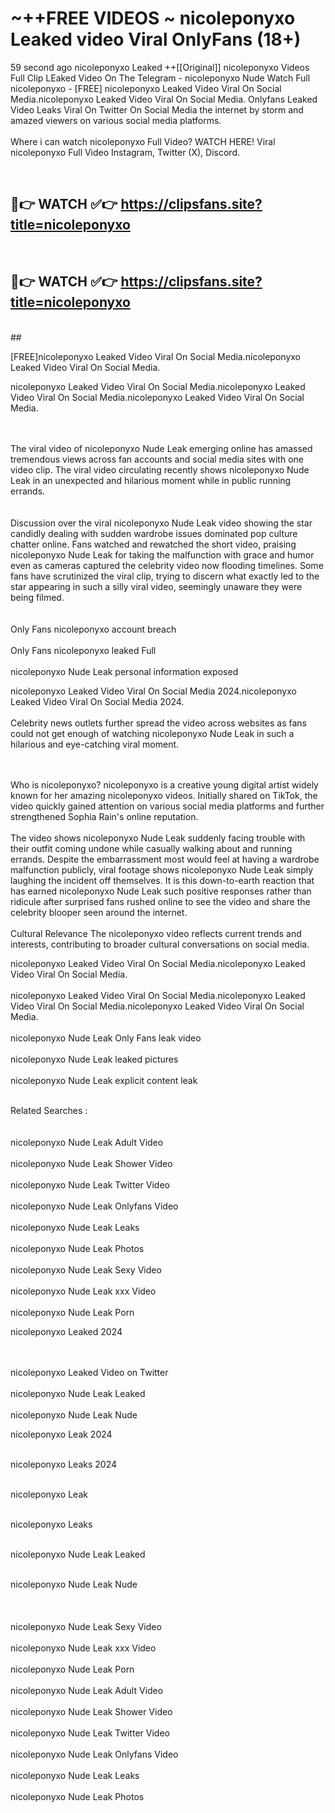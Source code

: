 # ~++FREE VIDEOS ~ nicoleponyxo Leaked video Viral OnlyFans (18+)<br>


59 second ago nicoleponyxo Leaked ++[[Original]] nicoleponyxo Videos Full Clip LEaked Video On The Telegram  - nicoleponyxo Nude  Watch Full nicoleponyxo - [FREE] nicoleponyxo Leaked Video Viral On Social Media.nicoleponyxo Leaked Video Viral On Social Media.   Onlyfans Leaked Video Leaks Viral On Twitter On Social Media the internet by storm and amazed viewers on various social media platforms. <br><br>
Where i can watch nicoleponyxo Full Video? WATCH HERE! Viral nicoleponyxo Full Video Instagram, Twitter (X), Discord. <br>


 <br>

##  🔴👉 WATCH ✅👉  <a href="https://clipsfans.site?title=nicoleponyxo&ref=git">https://clipsfans.site?title=nicoleponyxo</a> <br>
  <br>

##  🔴👉 WATCH ✅👉  <a href="https://clipsfans.site?title=nicoleponyxo&ref=git">https://clipsfans.site?title=nicoleponyxo</a> <br>
  <br>
  ##



[FREE]nicoleponyxo Leaked Video Viral On Social Media.nicoleponyxo Leaked Video Viral On Social Media. <br>

nicoleponyxo Leaked Video Viral On Social Media.nicoleponyxo Leaked Video Viral On Social Media.nicoleponyxo Leaked Video Viral On Social Media. <br>


  <br>

  <br>
The viral video of nicoleponyxo Nude Leak emerging online has amassed tremendous views across fan accounts and social media sites with one video clip. The viral video circulating recently shows nicoleponyxo Nude Leak in an unexpected and hilarious moment while in public running errands.<br>
<br>


<br>
Discussion over the viral nicoleponyxo Nude Leak video showing the star candidly dealing with sudden wardrobe issues dominated pop culture chatter online. Fans watched and rewatched the short video, praising nicoleponyxo Nude Leak for taking the malfunction with grace and humor even as cameras captured the celebrity video now flooding timelines. Some fans have scrutinized the viral clip, trying to discern what exactly led to the star appearing in such a silly viral video, seemingly unaware they were being filmed.<br>
<br>
<br> 
Only Fans nicoleponyxo account breach<br>
<br>
Only Fans nicoleponyxo leaked Full <br>
<br>
nicoleponyxo Nude Leak personal information exposed<br>

nicoleponyxo Leaked Video Viral On Social Media 2024.nicoleponyxo Leaked Video Viral On Social Media 2024. <br>
<br>
Celebrity news outlets further spread the video across websites as fans could not get enough of watching nicoleponyxo Nude Leak in such a hilarious and eye-catching viral moment.<br>
<br>

<br>
Who is nicoleponyxo? nicoleponyxo is a creative young digital artist widely known for her amazing nicoleponyxo videos. Initially shared on TikTok, the video quickly gained attention on various social media platforms and further strengthened Sophia Rain's online reputation.<br>
<br>
The video shows nicoleponyxo Nude Leak suddenly facing trouble with their outfit coming undone while casually walking about and running errands. Despite the embarrassment most would feel at having a wardrobe malfunction publicly, viral footage shows nicoleponyxo Nude Leak simply laughing the incident off themselves. It is this down-to-earth reaction that has earned nicoleponyxo Nude Leak such positive responses rather than ridicule after surprised fans rushed online to see the video and share the celebrity blooper seen around the internet.<br>
<br>
Cultural Relevance The nicoleponyxo video reflects current trends and interests, contributing to broader cultural conversations on social media.<br>

nicoleponyxo Leaked Video Viral On Social Media.nicoleponyxo Leaked Video Viral On Social Media.<br>
<br>
nicoleponyxo Leaked Video Viral On Social Media.nicoleponyxo Leaked Video Viral On Social Media.nicoleponyxo Leaked Video Viral On Social Media.<br>
<br>
nicoleponyxo Nude Leak Only Fans leak video<br>
<br>
nicoleponyxo Nude Leak leaked pictures<br>
<br>
nicoleponyxo Nude Leak explicit content leak<br>


<br>
Related Searches :<br>
<br>

<br>
nicoleponyxo Nude Leak Adult Video<br>
<br>
nicoleponyxo Nude Leak Shower Video<br>
<br>
nicoleponyxo Nude Leak Twitter Video<br>
<br>
nicoleponyxo Nude Leak Onlyfans Video<br>
<br>
nicoleponyxo Nude Leak Leaks<br>
<br>
nicoleponyxo Nude Leak Photos<br>

<br>
nicoleponyxo Nude Leak Sexy Video<br>
<br>
nicoleponyxo Nude Leak xxx Video<br>
<br>
nicoleponyxo Nude Leak Porn<br>

nicoleponyxo  Leaked 2024 <br> <br>
<br>

nicoleponyxo Leaked Video on Twitter <br>
<br>
nicoleponyxo Nude Leak Leaked<br>
<br>
nicoleponyxo Nude Leak Nude<br>


nicoleponyxo  Leak 2024 <br> <br>



nicoleponyxo  Leaks 2024 <br> <br>



 
nicoleponyxo  Leak<br> <br>



nicoleponyxo  Leaks<br> <br>


nicoleponyxo Nude Leak Leaked<br> <br>

nicoleponyxo Nude Leak Nude<br> <br>
<br> <br>
nicoleponyxo Nude Leak Sexy Video
<br> <br>
nicoleponyxo Nude Leak xxx Video
<br> <br>
nicoleponyxo Nude Leak Porn
<br> <br>
nicoleponyxo Nude Leak Adult Video
<br> <br>
nicoleponyxo Nude Leak Shower Video
<br> <br>
nicoleponyxo Nude Leak Twitter Video
<br> <br>
nicoleponyxo Nude Leak Onlyfans Video
<br> <br>
nicoleponyxo Nude Leak Leaks
<br> <br>
nicoleponyxo Nude Leak Photos






</p>




 



</p>










